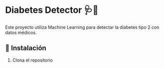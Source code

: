 # Diabetes Detector 🩺🤖

Este proyecto utiliza Machine Learning para detectar la diabetes tipo 2 con datos médicos.

## 📌 Instalación
1. Clona el repositorio  
